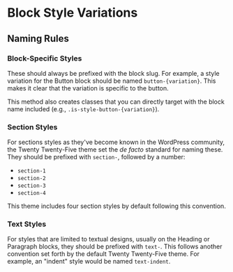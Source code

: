 # Block Style Variations

## Naming Rules

### Block-Specific Styles

These should always be prefixed with the block slug. For example, a style variation for the Button block should be named `button-{variation}`. This makes it clear that the variation is specific to the button.

This method also creates classes that you can directly target with the block name included (e.g., `.is-style-button-{variation}`).

### Section Styles

For sections styles as they've become known in the WordPress community, the Twenty Twenty-Five theme set the _de facto_ standard for naming these. They should be prefixed with `section-`, followed by a number:

- `section-1`
- `section-2`
- `section-3`
- `section-4`

This theme includes four section styles by default following this convention.

### Text Styles

For styles that are limited to textual designs, usually on the Heading or Paragraph blocks, they should be prefixed with `text-`. This follows another convention set forth by the default Twenty Twenty-Five theme. For example, an "indent" style would be named `text-indent`.
